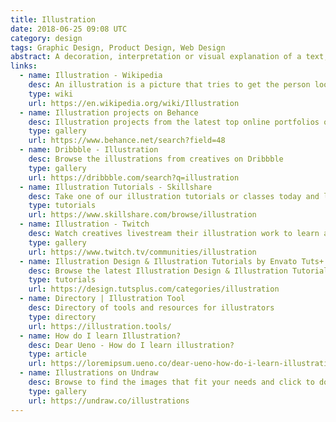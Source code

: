 ```yaml
---
title: Illustration
date: 2018-06-25 09:08 UTC
category: design
tags: Graphic Design, Product Design, Web Design
abstract: A decoration, interpretation or visual explanation of a text, concept or process.
links:
  - name: Illustration - Wikipedia
    desc: An illustration is a picture that tries to get the person looking at it to pay more attention to the subject than to the art.
    type: wiki
    url: https://en.wikipedia.org/wiki/Illustration
  - name: Illustration projects on Behance
    desc: Illustration projects from the latest top online portfolios on Behance
    type: gallery
    url: https://www.behance.net/search?field=48
  - name: Dribbble - Illustration
    desc: Browse the illustrations from creatives on Dribbble
    type: gallery
    url: https://dribbble.com/search?q=illustration
  - name: Illustration Tutorials - Skillshare
    desc: Take one of our illustration tutorials or classes today and learn the basics in design illustration, adobe illustrator and much more.
    type: tutorials
    url: https://www.skillshare.com/browse/illustration
  - name: Illustration - Twitch
    desc: Watch creatives livestream their illustration work to learn about process, technique, etc.
    type: gallery
    url: https://www.twitch.tv/communities/illustration
  - name: Illustration Design & Illustration Tutorials by Envato Tuts+
    desc: Browse the latest Illustration Design & Illustration Tutorials by Envato Tuts+
    type: tutorials
    url: https://design.tutsplus.com/categories/illustration
  - name: Directory | Illustration Tool
    desc: Directory of tools and resources for illustrators
    type: directory
    url: https://illustration.tools/
  - name: How do I learn Illustration?
    desc: Dear Ueno - How do I learn illustration?
    type: article
    url: https://loremipsum.ueno.co/dear-ueno-how-do-i-learn-illustration-34b179a71385
  - name: Illustrations on Undraw
    desc: Browse to find the images that fit your needs and click to download. Take advantage of the on-the-fly color image generation to match your brand identity.
    type: gallery
    url: https://undraw.co/illustrations
---
```

